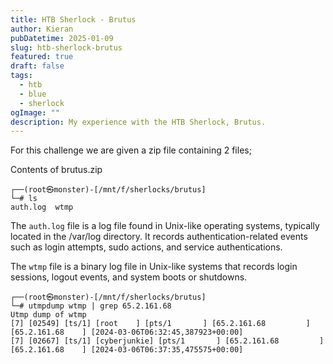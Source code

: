 ```yaml
---
title: HTB Sherlock - Brutus
author: Kieran
pubDatetime: 2025-01-09
slug: htb-sherlock-brutus
featured: true
draft: false
tags:
  - htb
  - blue
  - sherlock
ogImage: ""
description: My experience with the HTB Sherlock, Brutus.
---
```


For this challenge we are given a zip file containing 2 files;

Contents of brutus.zip
```
┌──(root㉿monster)-[/mnt/f/sherlocks/brutus]
└─# ls
auth.log  wtmp
```

The `auth.log` file is a log file found in Unix-like operating systems, typically located in the /var/log directory. It records authentication-related events such as login attempts, sudo actions, and service authentications.

The `wtmp` file is a binary log file in Unix-like systems that records login sessions, logout events, and system boots or shutdowns.

```
┌──(root㉿monster)-[/mnt/f/sherlocks/brutus]
└─# utmpdump wtmp | grep 65.2.161.68
Utmp dump of wtmp
[7] [02549] [ts/1] [root    ] [pts/1       ] [65.2.161.68         ] [65.2.161.68    ] [2024-03-06T06:32:45,387923+00:00]
[7] [02667] [ts/1] [cyberjunkie] [pts/1       ] [65.2.161.68         ] [65.2.161.68    ] [2024-03-06T06:37:35,475575+00:00]
```